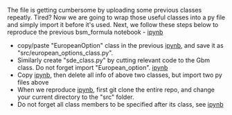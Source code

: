 The file is getting cumbersome by uploading some previous classes repeatly. 
Tired? Now we are going to wrap those useful classes into a py file and simply import it before it's used.
Next, we follow these steps below to reproduce 
the previous bsm_formula notebook - [ipynb](../src/bsm_formula_v01.ipynb)

- copy/paste  "EuropeanOption" class in the previous 
  [ipynb](../src/european_options_class.ipynb), and save it as 
  "src/european_options_class.py".
- Similarly create "sde_class.py" by cutting relevant code to the Gbm class. Do not forget import "European_option". [ipynb](../src/bsm_formula_v01.ipynb)
- Copy [ipynb](../src/bsm_formula_v01.ipynb), then delete all info of above two classes, but import two py files above
- When we reproduce [ipynb](../src/bsm_formula_v01.ipynb), first git clone the entire repo, and change your current directory to the "src" folder.
- Do not forget all class members to be specified after its class, see [ipynb](../src/bsm_formula_v02.ipynb)
